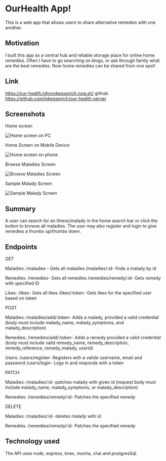 # OurHealth App!

This is a web app that allows users to share alternative remedies with one another.

## Motivation

I built this app as a central hub and reliable storage place for online home remedies. Often I have to go searching on blogs, or ask through family what are the best remedies. Now home remedies can be shared from one spot!

## Link

https://our-health.johnnykessenich.now.sh/
github: https://github.com/jokessenich/our-health-server

## Screenshots

Home screen

![Home screen on PC](/readmePics/home.png "Home Screen")

Home Screen on Mobile Device

![Home screen on phone](/readmePics/homePhone.png "Home Screen on Mobile Device")


Browse Maladies Screen

![Browse Maladies Screen](/readmePics/maladiesPhone.png "Browse Maladies Screen")

Sample Malady Screen

![Sample Malady Screen](/readmePics/anxietyPhone.png "Sample Malady Screen")




## Summary

A user can search for an illness/malady in the home search bar or click the button to browse all maladies. The user may also register and login to give remedies a thumbs up/thumbs down.

## Endpoints


GET

Maladies:
/maladies - Gets all maladies
/maladies/:id- finds a malady by id

Remedies:
/remedies- Gets all remedies
/remedies/remedy/:id- Gets remedy with specified ID

Likes:
/likes- Gets all likes
/likes/:token- Gets likes for the specified user based on token


POST

Maladies: 
/maladies/add/:token- Adds a malady, provided a valid credential (body must include malady_name, malady_symptoms, and malady_description)

Remedies:
/remedies/add/:token- Adds a remedy provided a valid credential (body must include valid remedy_name, remedy_description, remedy_reference, remedy_malady, userid)

Users:
/users/register- Registers with a valide username, email and password
/users/login- Logs in and responds with a token



PATCH

Maladies:
/maladies/:id -patches malady with given id (request body must include malady_name, malady_symptoms, or malady_description)

Remedies:
/remedies/remedy/:id- Patches the specified remedy


DELETE

Maladies:
/maladies/:id- deletes malady with id

Remedies:
/remedies/remedy/:id- Patches the specified remedy


## Technology used

The API uses node, express, knex, mocha, chai and postgresSql.

